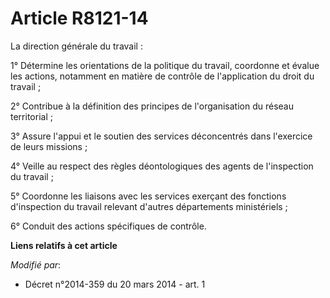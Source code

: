 # Article R8121-14

La direction générale du travail :

1° Détermine les orientations de la politique du travail, coordonne et évalue les actions, notamment en matière de contrôle
de l'application du droit du travail ;

2° Contribue à la définition des principes de l'organisation du réseau territorial ;

3° Assure l'appui et le soutien des services déconcentrés dans l'exercice de leurs missions ;

4° Veille au respect des règles déontologiques des agents de l'inspection du travail ;

5° Coordonne les liaisons avec les services exerçant des fonctions d'inspection du travail relevant d'autres départements
ministériels ;

6° Conduit des actions spécifiques de contrôle.

**Liens relatifs à cet article**

_Modifié par_:

  - Décret n°2014-359 du 20 mars 2014 - art. 1

